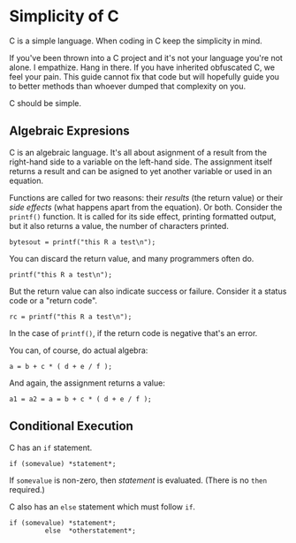 # Simplicity of C

C is a simple language.
When coding in C keep the simplicity in mind.

If you've been thrown into a C project and it's not your language
you're not alone. I empathize. Hang in there. If you have inherited
obfuscated C, we feel your pain. This guide cannot fix that code
but will hopefully guide you to better methods than whoever dumped
that complexity on you.

C should be simple.

## Algebraic Expresions

C is an algebraic language.
It's all about asignment of a result from the right-hand side to a
variable on the left-hand side. The assignment itself returns a result
and can be asigned to yet another variable or used in an equation.

Functions are called for two reasons: their *results* (the return value)
or their *side effects* (what happens apart from the equation). Or both.
Consider the `printf()` function. It is called for its side effect,
printing formatted output, but it also returns a value, the number
of characters printed.

    bytesout = printf("this R a test\n");

You can discard the return value, and many programmers often do.

    printf("this R a test\n");

But the return value can also indicate success or failure.
Consider it a status code or a "return code".

    rc = printf("this R a test\n");

In the case of `printf()`, if the return code is negative that's an error.

You can, of course, do actual algebra:

    a = b + c * ( d + e / f );

And again, the assignment returns a value:

    a1 = a2 = a = b + c * ( d + e / f );

## Conditional Execution

C has an `if` statement.

    if (somevalue) *statement*;

If `somevalue` is non-zero, then *statement* is evaluated.
(There is no `then` required.)

C also has an `else` statement which must follow `if`.

    if (somevalue) *statement*;
             else  *otherstatement*;









